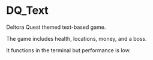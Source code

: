 # DQ_Text
Deltora Quest themed text-based game.

The game includes health, locations, money, and a boss.

It functions in the terminal but performance is low.
